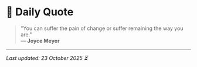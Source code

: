 # 📜 Daily Quote

> "You can suffer the pain of change or suffer remaining the way you are."  
> — **Joyce Meyer**

---

_Last updated: 23 October 2025 ⏳_
